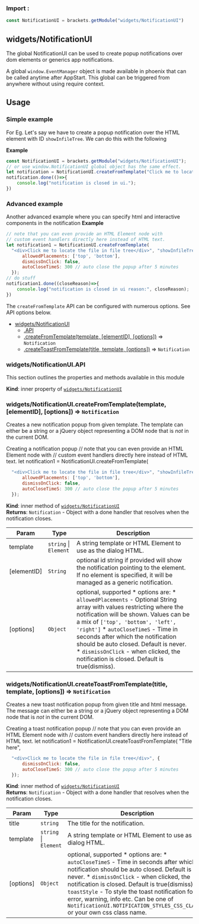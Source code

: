 ### Import :
```js
const NotificationUI = brackets.getModule("widgets/NotificationUI")
```

<a name="module_widgets/NotificationUI"></a>

## widgets/NotificationUI
The global NotificationUI can be used to create popup notifications over dom elements or generics app notifications.A global `window.EventManager` object is made available in phoenix that can be called anytime after AppStart.This global can be triggered from anywhere without using require context.## Usage### Simple exampleFor Eg. Let's say we have to create a popup notification over the HTML element with ID `showInfileTree`.We can do this with the following

**Example**  
```jsconst NotificationUI = brackets.getModule("widgets/NotificationUI");// or use window.NotificationUI global object has the same effect.let notification = NotificationUI.createFromTemplate("Click me to locate the file in file tree", "showInfileTree",{});notification.done(()=>{    console.log("notification is closed in ui.");})```### Advanced exampleAnother advanced example where you can specify html and interactive components in the notification
**Example**  
```js// note that you can even provide an HTML Element node with// custom event handlers directly here instead of HTML text.let notification1 = NotificationUI.createFromTemplate(  "<div>Click me to locate the file in file tree</div>", "showInfileTree",{      allowedPlacements: ['top', 'bottom'],      dismissOnClick: false,      autoCloseTimeS: 300 // auto close the popup after 5 minutes  });// do stuffnotification1.done((closeReason)=>{    console.log("notification is closed in ui reason:", closeReason);})```The `createFromTemplate` API can be configured with numerous options. See API options below.

* [widgets/NotificationUI](#module_widgets/NotificationUI)
    * [.API](#module_widgets/NotificationUI..API)
    * [.createFromTemplate(template, [elementID], [options])](#module_widgets/NotificationUI..createFromTemplate) ⇒ <code>Notification</code>
    * [.createToastFromTemplate(title, template, [options])](#module_widgets/NotificationUI..createToastFromTemplate) ⇒ <code>Notification</code>

<a name="module_widgets/NotificationUI..API"></a>

### widgets/NotificationUI.API
This section outlines the properties and methods available in this module

**Kind**: inner property of [<code>widgets/NotificationUI</code>](#module_widgets/NotificationUI)  
<a name="module_widgets/NotificationUI..createFromTemplate"></a>

### widgets/NotificationUI.createFromTemplate(template, [elementID], [options]) ⇒ <code>Notification</code>
Creates a new notification popup from given template.The template can either be a string or a jQuery object representing a DOM node that is *not* in the current DOM.Creating a notification popup// note that you can even provide an HTML Element node with// custom event handlers directly here instead of HTML text.let notification1 = NotificationUI.createFromTemplate(```js  "<div>Click me to locate the file in file tree</div>", "showInfileTree",{      allowedPlacements: ['top', 'bottom'],      dismissOnClick: false,      autoCloseTimeS: 300 // auto close the popup after 5 minutes  });```

**Kind**: inner method of [<code>widgets/NotificationUI</code>](#module_widgets/NotificationUI)  
**Returns**: <code>Notification</code> - Object with a done handler that resolves when the notification closes.  

| Param | Type | Description |
| --- | --- | --- |
| template | <code>string</code> \| <code>Element</code> | A string template or HTML Element to use as the dialog HTML. |
| [elementID] | <code>String</code> | optional id string if provided will show the notification pointing to the element.   If no element is specified, it will be managed as a generic notification. |
| [options] | <code>Object</code> | optional, supported   * options are:   * `allowedPlacements` - Optional String array with values restricting where the notification will be shown.       Values can be a mix of `['top', 'bottom', 'left', 'right']`   * `autoCloseTimeS` - Time in seconds after which the notification should be auto closed. Default is never.   * `dismissOnClick` - when clicked, the notification is closed. Default is true(dismiss). |

<a name="module_widgets/NotificationUI..createToastFromTemplate"></a>

### widgets/NotificationUI.createToastFromTemplate(title, template, [options]) ⇒ <code>Notification</code>
Creates a new toast notification popup from given title and html message.The message can either be a string or a jQuery object representing a DOM node that is *not* in the current DOM.Creating a toast notification popup// note that you can even provide an HTML Element node with// custom event handlers directly here instead of HTML text.let notification1 = NotificationUI.createToastFromTemplate( "Title here",```js  "<div>Click me to locate the file in file tree</div>", {      dismissOnClick: false,      autoCloseTimeS: 300 // auto close the popup after 5 minutes  });```

**Kind**: inner method of [<code>widgets/NotificationUI</code>](#module_widgets/NotificationUI)  
**Returns**: <code>Notification</code> - Object with a done handler that resolves when the notification closes.  

| Param | Type | Description |
| --- | --- | --- |
| title | <code>string</code> | The title for the notification. |
| template | <code>string</code> \| <code>Element</code> | A string template or HTML Element to use as the dialog HTML. |
| [options] | <code>Object</code> | optional, supported   * options are:   * `autoCloseTimeS` - Time in seconds after which the notification should be auto closed. Default is never.   * `dismissOnClick` - when clicked, the notification is closed. Default is true(dismiss).   * `toastStyle` - To style the toast notification for error, warning, info etc. Can be     one of `NotificationUI.NOTIFICATION_STYLES_CSS_CLASS.*` or your own css class name. |

